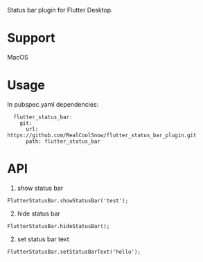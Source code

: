 Status bar plugin for Flutter Desktop.
# Support
MacOS
# Usage
In pubspec.yaml dependencies:
```
  flutter_status_bar:
    git:
      url: https://github.com/RealCoolSnow/flutter_status_bar_plugin.git
      path: flutter_status_bar
```

# API
1. show status bar
```
FlutterStatusBar.showStatusBar('test');
```
2. hide status bar
```
FlutterStatusBar.hideStatusBar();
```
2. set status bar text
```
FlutterStatusBar.setStatusBarText('hello');
```